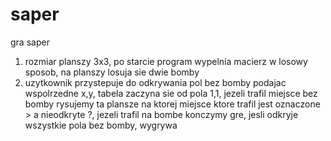 # saper 
gra saper
1. rozmiar planszy 3x3, po starcie program wypelnia macierz w losowy sposob, na planszy losuja sie dwie bomby
2. uzytkownik przystepuje do odkrywania pol bez bomby podajac wspolrzedne x,y, tabela zaczyna sie od pola 1,1, jezeli trafil miejsce bez bomby rysujemy ta plansze na ktorej miejsce ktore trafil jest oznaczone > a nieodkryte ?, jezeli trafil na bombe konczymy gre, jesli odkryje wszystkie pola bez bomby, wygrywa
